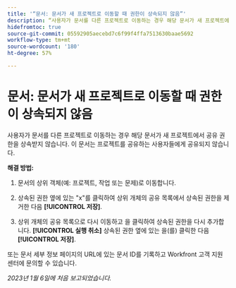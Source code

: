 ```yaml
---
title: '“문서: 문서가 새 프로젝트로 이동할 때 권한이 상속되지 않음”'
description: “사용자가 문서를 다른 프로젝트로 이동하는 경우 해당 문서가 새 프로젝트에서 공유 권한을 상속받지 않습니다. 이 문서는 프로젝트를 공유하는 사용자들에게 공유되지 않습니다. ”
hidefromtoc: true
source-git-commit: 05592905aecebd7c6f99f4ffa7513630baae5692
workflow-type: tm+mt
source-wordcount: '180'
ht-degree: 57%

---
```



# 문서: 문서가 새 프로젝트로 이동할 때 권한이 상속되지 않음

<!-- This Known Issue is on the TOC for both Workfront and Workfront Proof-->

사용자가 문서를 다른 프로젝트로 이동하는 경우 해당 문서가 새 프로젝트에서 공유 권한을 상속받지 않습니다. 이 문서는 프로젝트를 공유하는 사용자들에게 공유되지 않습니다.

**해결 방법:**

1. 문서의 상위 객체(예: 프로젝트, 작업 또는 문제)로 이동합니다.

1. 상속된 권한 옆에 있는 &quot;x&quot;를 클릭하여 상위 개체의 공유 목록에서 상속된 권한을 제거한 다음 **[!UICONTROL 저장]**.

1. 상위 개체의 공유 목록으로 다시 이동하고 을 클릭하여 상속된 권한을 다시 추가합니다. **[!UICONTROL 실행 취소]** 상속된 권한 옆에 있는 을(를) 클릭한 다음 **[!UICONTROL 저장]**.

또는 문서 세부 정보 페이지의 URL에 있는 문서 ID를 기록하고 Workfront 고객 지원 센터에 문의할 수 있습니다.

_2023년 1월 6일에 처음 보고되었습니다._

